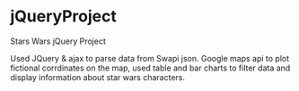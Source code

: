 # jQueryProject
Stars Wars jQuery Project 

Used JQuery & ajax to parse data from Swapi json. Google maps api to plot fictional corrdinates on the map, used table and bar charts to filter data and display information about star wars characters.
